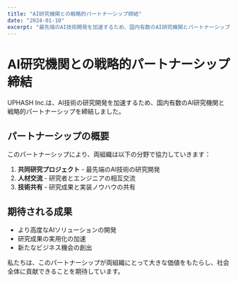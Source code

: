 ```yaml
---
title: "AI研究機関との戦略的パートナーシップ締結"
date: "2024-01-10"
excerpt: "最先端のAI技術開発を加速するため、国内有数のAI研究機関とパートナーシップを締結しました。"
---
```


# AI研究機関との戦略的パートナーシップ締結

UPHASH Inc.は、AI技術の研究開発を加速するため、国内有数のAI研究機関と戦略的パートナーシップを締結しました。

## パートナーシップの概要

このパートナーシップにより、両組織は以下の分野で協力していきます：

1. **共同研究プロジェクト** - 最先端のAI技術の研究開発
2. **人材交流** - 研究者とエンジニアの相互交流
3. **技術共有** - 研究成果と実装ノウハウの共有

## 期待される成果

- より高度なAIソリューションの開発
- 研究成果の実用化の加速
- 新たなビジネス機会の創出

私たちは、このパートナーシップが両組織にとって大きな価値をもたらし、社会全体に貢献できることを期待しています。